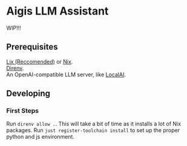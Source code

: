 # Aigis LLM Assistant

WIP!!!

## Prerequisites

[Lix (Reccomended)](https://lix.systems/) or [Nix](https://nixos.org/).  
[Direnv](https://direnv.net/).  
An OpenAI-compatible LLM server, like [LocalAI](https://localai.io/).

## Developing

### First Steps

Run `direnv allow .`. This will take a bit of time as it installs a lot of Nix packages.
Run `just register-toolchain install` to set up the proper python and js environment.